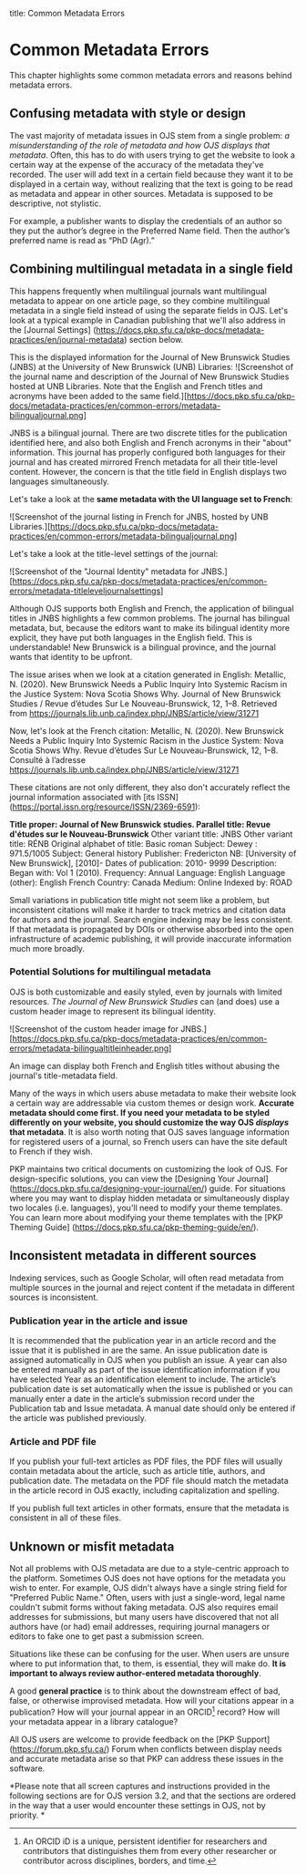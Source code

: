 title: Common Metadata Errors
# Common Metadata Errors

This chapter highlights some common metadata errors and reasons behind metadata errors.

## Confusing metadata with style or design
The vast majority of metadata issues in OJS stem from a single problem: *a misunderstanding of the role of metadata and how OJS displays that metadata*. Often, this has to do with users trying to get the website to look a certain way at the expense of the accuracy of the metadata they've recorded. The user will add text in a certain field because they want it to be displayed in a certain way, without realizing that the text is going to be read as metadata and appear in other sources. Metadata is supposed to be descriptive, not stylistic. 

For example, a publisher wants to display the credentials of an author so they put the author’s degree in the Preferred Name field. Then the author’s preferred name is read as “PhD (Agr).”

## Combining multilingual metadata in a single field
This happens frequently when multilingual journals want multilingual metadata to appear on one article page, so they combine multilingual metadata in a single field instead of using the separate fields in OJS. Let's look at a typical example in Canadian publishing that we'll also address in the [Journal Settings] (https://docs.pkp.sfu.ca/pkp-docs/metadata-practices/en/journal-metadata) section below.

This is the displayed information for the Journal of New Brunswick Studies (JNBS) at the University of New Brunswick (UNB) Libraries: 
![Screenshot of the journal name and description of the 
Journal of New Brunswick Studies hosted at UNB Libraries. Note that the English and French titles and acronyms have been added to the same field.][https://docs.pkp.sfu.ca/pkp-docs/metadata-practices/en/common-errors/metadata-bilingualjournal.png]


JNBS is a bilingual journal. There are two discrete titles for the publication identified here, and also both English and French acronyms in their "about" information. 
This journal has properly configured both languages for their journal and has created mirrored French metadata for all their title-level content. However, the concern is that the title field in English displays two languages simultaneously.


Let's take a look at the **same metadata with the UI language set to French**:

![Screenshot of the journal listing in French for JNBS, hosted by UNB Libraries.][https://docs.pkp.sfu.ca/pkp-docs/metadata-practices/en/common-errors/metadata-bilingualjournal.png] 


Let's take a look at the title-level settings of the journal:


![Screenshot of the "Journal Identity" metadata for JNBS.] [https://docs.pkp.sfu.ca/pkp-docs/metadata-practices/en/common-errors/metadata-titleleveljournalsettings] 


Although OJS supports both English and French, the application of bilingual titles in JNBS highlights a few common problems. The journal has bilingual metadata, but, because the editors want to make its bilingual identity more explicit, they have put both languages in the English field. This is understandable! New Brunswick is a bilingual province, and the journal wants that identity to be upfront. 

The issue arises when we look at a citation generated in English:
Metallic, N. (2020). New Brunswick Needs a Public Inquiry Into Systemic Racism in the Justice System: Nova Scotia Shows Why. Journal of New Brunswick Studies / Revue d’études Sur Le Nouveau-Brunswick, 12, 1–8. Retrieved from https://journals.lib.unb.ca/index.php/JNBS/article/view/31271

Now, let's look at the French citation: 
Metallic, N. (2020). New Brunswick Needs a Public Inquiry Into Systemic Racism in the Justice System: Nova Scotia Shows Why. Revue d’études Sur Le Nouveau-Brunswick, 12, 1–8. Consulté à l’adresse https://journals.lib.unb.ca/index.php/JNBS/article/view/31271

These citations are not only different, they also don't accurately reflect the journal information associated with [its ISSN] (https://portal.issn.org/resource/ISSN/2369-6591): 

  **Title proper: Journal of New Brunswick studies.
  Parallel title: Revue d'études sur le Nouveau-Brunswick**
  Other variant title: JNBS
  Other variant title: RÉNB
  Original alphabet of title: Basic roman
  Subject: Dewey : 971.5/1005
  Subject: General history
  Publisher: Fredericton NB: [University of New Brunswick], [2010]-
  Dates of publication: 2010- 9999
  Description: Began with: Vol 1 (2010).
  Frequency: Annual
  Language: English
  Language (other): English French
  Country: Canada
  Medium: Online
  Indexed by: ROAD

Small variations in publication title might not seem like a problem, but inconsistent citations will make it harder to track metrics and citation data for authors and the journal. Search engine indexing may be less consistent. If that metadata is propagated by DOIs or otherwise absorbed into the open infrastructure of academic publishing, it will provide inaccurate information much more broadly.

### Potential Solutions for multilingual metadata
OJS is both customizable and easily styled, even by journals with limited resources. *The Journal of New Brunswick Studies* can (and does) use a custom header image to represent its bilingual identity.


![Screenshot of the custom header image for JNBS.][https://docs.pkp.sfu.ca/pkp-docs/metadata-practices/en/common-errors/metadata-bilingualtitleinheader.png] 

An image can display both French and English titles without abusing the journal's title-metadata field. 

Many of the ways in which users abuse metadata to make their website look a certain way are addressable via custom themes or design work. **Accurate metadata should come first. If you need your metadata to be styled differently on your website, you should customize the way OJS *displays* that metadata**. It is also worth noting that OJS saves language information for registered users of a journal, so French users can have the site default to French if they wish.

PKP maintains two critical documents on customizing the look of OJS. For design-specific solutions, you can view the [Designing Your Journal] (https://docs.pkp.sfu.ca/designing-your-journal/en/) guide. For situations where you may want to display hidden metadata or simultaneously display two locales (i.e. languages), you'll need to modify your theme templates. You can learn more about modifying your theme templates with the [PKP Theming Guide] (https://docs.pkp.sfu.ca/pkp-theming-guide/en/).

## Inconsistent metadata in different sources
Indexing services, such as Google Scholar, will often read metadata from multiple sources in the journal and reject content if the metadata in different sources is inconsistent.
### Publication year in the article and issue
It is recommended that the publication year in an article record and the issue that it is published in are the same. An issue publication date is assigned automatically in OJS when you publish an issue. A year can also be entered manually as part of the issue identification information if you have selected Year as an identification element to include. The article’s publication date is set automatically when the issue is published or you can manually enter a date in the article’s submission record under the Publication tab and Issue metadata. A manual date should only be entered if the article was published previously.   

### Article and PDF file
If you publish your full-text articles as PDF files, the PDF files will usually contain metadata about the article, such as article title, authors, and publication date. The metadata on the PDF file should match the metadata in the article record in OJS exactly, including capitalization and spelling. 

If you publish full text articles in other formats, ensure that the metadata is consistent in all of these files. 

## Unknown or misfit metadata 
Not all problems with OJS metadata are due to a style-centric approach to the platform. Sometimes OJS does not have options for the metadata you wish to enter. For example, OJS didn't always have a single string field for "Preferred Public Name." Often, users with just a single-word, legal name couldn't submit forms without faking metadata. OJS also requires email addresses for submissions, but many users have discovered that not all authors have (or had) email addresses, requiring journal managers or editors to fake one to get past a submission screen.

Situations like these can be confusing for the user. When users are unsure where to put information that, to them, is essential, they will make do. **It is important to always review author-entered metadata thoroughly**.

A good **general practice** is to think about the downstream effect of bad, false, or otherwise improvised metadata. How will your citations appear in a publication? How will your journal appear in an ORCID[^1] record? How will your metadata appear in a library catalogue? 

All OJS users are welcome to provide feedback on the [PKP Support] (https://forum.pkp.sfu.ca/) Forum when conflicts between display needs and accurate metadata arise so that PKP can address these issues in the software.

*Please note that all screen captures and instructions provided in the following sections are for OJS version 3.2, and that the sections are ordered in the way that a user would encounter these settings in OJS, not by priority. *

[^1]: An ORCID iD is a unique, persistent identifier for researchers and contributors that distinguishes them from every other researcher or contributor across disciplines, borders, and time.
